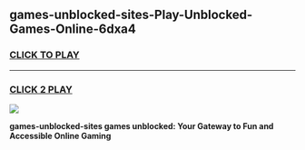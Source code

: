 
## games-unblocked-sites-Play-Unblocked-Games-Online-6dxa4
<h3>
<a href="https://premium76.site?title=games-unblocked-sites&ref=25A">CLICK TO PLAY</a></h3>
<hr>

<h3>
<a href="https://premium76.site?title=games-unblocked-sites&ref=25A">CLICK 2 PLAY</a>
  
</h3>

<a href="https://premium76.site?title=games-unblocked-sites&ref=25A"><img src="https://clearcache.store/games.png"></a>


**games-unblocked-sites games unblocked: Your Gateway to Fun and Accessible Online Gaming**

